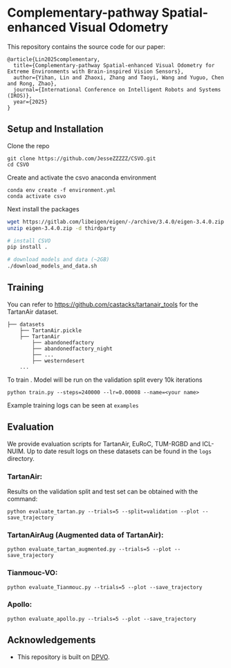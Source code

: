 # Complementary-pathway Spatial-enhanced Visual Odometry 
This repository contains the source code for our paper:

```
@article{Lin2025complementary,
  title={Complementary-pathway Spatial-enhanced Visual Odometry for Extreme Environments with Brain-inspired Vision Sensors},
  author={Yihan, Lin and Zhaoxi, Zhang and Taoyi, Wang and Yuguo, Chen and Rong, Zhao},
  journal={International Conference on Intelligent Robots and Systems (IROS)},
  year={2025}
}
```


## Setup and Installation

Clone the repo
```
git clone https://github.com/JesseZZZZZ/CSVO.git
cd CSVO
```
Create and activate the csvo anaconda environment
```
conda env create -f environment.yml
conda activate csvo
```

Next install the packages
```bash
wget https://gitlab.com/libeigen/eigen/-/archive/3.4.0/eigen-3.4.0.zip
unzip eigen-3.4.0.zip -d thirdparty

# install CSVO
pip install .

# download models and data (~2GB)
./download_models_and_data.sh
```
## Training
You can refer to https://github.com/castacks/tartanair_tools for the TartanAir dataset. 

```Shell
├── datasets
    ├── TartanAir.pickle
    ├── TartanAir
        ├── abandonedfactory
        ├── abandonedfactory_night
        ├── ...
        ├── westerndesert
    ...
```

To train . Model will be run on the validation split every 10k iterations
```
python train.py --steps=240000 --lr=0.00008 --name=<your name>
```
Example training logs can be seen at ```examples```

## Evaluation
We provide evaluation scripts for TartanAir, EuRoC, TUM-RGBD and ICL-NUIM. Up to date result logs on these datasets can be found in the `logs` directory.

### TartanAir:
Results on the validation split and test set can be obtained with the command:
```
python evaluate_tartan.py --trials=5 --split=validation --plot --save_trajectory
```

### TartanAirAug (Augmented data of TartanAir):
```
python evaluate_tartan_augmented.py --trials=5 --plot --save_trajectory
```

### Tianmouc-VO:
```
python evaluate_Tianmouc.py --trials=5 --plot --save_trajectory
```

### Apollo:
```
python evaluate_apollo.py --trials=5 --plot --save_trajectory
```



## Acknowledgements
* This repository is built on [DPVO](https://github.com/princeton-vl/DPVO).
